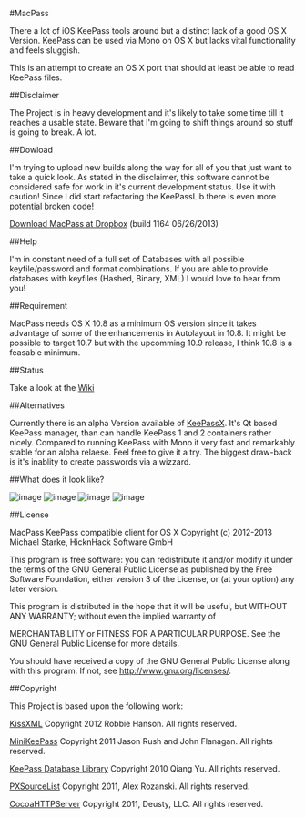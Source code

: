 #MacPass

There a lot of iOS KeePass tools around but a distinct lack of a good OS X Version.
KeePass can be used via Mono on OS X but lacks vital functionality and feels sluggish.

This is an attempt to create an OS X port that should at least be able to read KeePass files.

##Disclaimer

The Project is in heavy development and it's likely to take some time till it reaches a usable state.
Beware that I'm going to shift things around so stuff is going to break. A lot.

##Dowload

I'm trying to upload new builds along the way for all of you that just want to take a quick look.
As stated in the disclaimer, this software cannot be considered safe for work in it's current development status.
Use it with caution! Since I did start refactoring the KeePassLib there is even more potential broken code!

[Download MacPass at Dropbox](https://www.dropbox.com/sh/yqgfwi7f8mnd747/NCQlJmg0f0) (build 1164 06/26/2013)

##Help

I'm in constant need of a full set of Databases with all possible keyfile/password and format combinations.
If you are able to provide databases with keyfiles (Hashed, Binary, XML) I would love to hear from you!

##Requirement

MacPass needs OS X 10.8 as a minimum OS version since it takes advantage of some of the enhancements in Autolayout in 10.8.
It might be possible to target 10.7 but with the upcomming 10.9 release, I think 10.8 is a feasable minimum.

##Status

Take a look at the [Wiki](https://github.com/mstarke/MacPass/wiki/Status)

##Alternatives

Currently there is an alpha Version available of [KeePassX](http://www.keepassx.org).
It's Qt based KeePass manager, than can handle KeePass 1 and 2 containers rather nicely.
Compared to running KeePass with Mono it very fast and remarkably stable for an alpha relaese.
Feel free to give it a try. The biggest draw-back is it's inablity to create passwords via a wizzard.

##What does it look like?

![image](https://raw.github.com/mstarke/MacPass/master/Assets/Screenshots/MacPass.png)
![image](https://raw.github.com/mstarke/MacPass/master/Assets/Screenshots/PasswordGenerator.png)
![image](https://raw.github.com/mstarke/MacPass/master/Assets/Screenshots/Locked.png)
![image](https://raw.github.com/mstarke/MacPass/master/Assets/Screenshots/Settings.png)

##License

MacPass KeePass compatible client for OS X
Copyright (c) 2012-2013  Michael Starke, HicknHack Software GmbH
  
This program is free software: you can redistribute it and/or modify
it under the terms of the GNU General Public License as published by
the Free Software Foundation, either version 3 of the License, or
(at your option) any later version.

This program is distributed in the hope that it will be useful,
but WITHOUT ANY WARRANTY; without even the implied warranty of

MERCHANTABILITY or FITNESS FOR A PARTICULAR PURPOSE.  See the
GNU General Public License for more details.

You should have received a copy of the GNU General Public License
along with this program.  If not, see <http://www.gnu.org/licenses/>.

##Copyright

This Project is based upon the following work:

[KissXML](https://github.com/robbiehanson/KissXML) Copyright 2012 Robbie Hanson. All rights reserved.

[MiniKeePass](https://github.com/MiniKeePass/MiniKeePass) Copyright 2011 Jason Rush and John Flanagan. All rights reserved.

[KeePass Database Library](https://github.com/mpowrie/KeePassLib) Copyright 2010 Qiang Yu. All rights reserved.

[PXSourceList](https://github.com/Perspx/PXSourceList) Copyright 2011, Alex Rozanski. All rights reserved.

[CocoaHTTPServer](https://github.com/robbiehanson/CocoaHTTPServer ) Copyright 2011, Deusty, LLC. All rights reserved.
